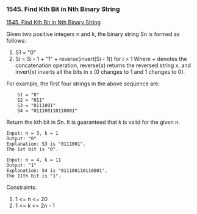 ### 1545. Find Kth Bit in Nth Binary String
[1545. Find Kth Bit in Nth Binary String](https://leetcode.com/problems/find-kth-bit-in-nth-binary-string/)

Given two positive integers n and k, the binary string Sn is formed as follows:

1. S1 = "0"
2. Si = Si - 1 + "1" + reverse(invert(Si - 1)) for i > 1
Where + denotes the concatenation operation, reverse(x) returns the reversed string x, and invert(x) inverts all the bits in x (0 changes to 1 and 1 changes to 0).

For example, the first four strings in the above sequence are:
```
    S1 = "0"
    S2 = "011"
    S3 = "0111001"
    S4 = "011100110110001"
```
Return the kth bit in Sn. It is guaranteed that k is valid for the given n.

```
Input: n = 3, k = 1
Output: "0"
Explanation: S3 is "0111001".
The 1st bit is "0".

```

```
Input: n = 4, k = 11
Output: "1"
Explanation: S4 is "011100110110001".
The 11th bit is "1".
```

Constraints:

1. 1 <= n <= 20
2. 1 <= k <= 2n - 1